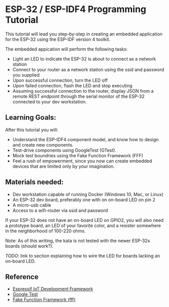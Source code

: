# ESP-32 / ESP-IDF4 Programming Tutorial

This tutorial will lead you step-by-step in creating an embedded application for the ESP-32 using the ESP-IDF version 4 toolkit.

The embedded appication will perform the following tasks:
  - Light an LED to indicate the ESP-32 is about to connect as a network station
  - Connect to your router as a network station using the ssid and password you supplied
  - Upon successful connection, turn the LED off
  - Upon failed connection, flash the LED and stop executing
  - Assuming successful connection to the router, display JSON from a remote REST endpoint through the serial monitor of the ESP-32 connected to your dev workstation.

## Learning Goals:

After this tutorial you will:
 - Understand the ESP-IDF4 component model, and know how to design and create new components.
 - Test-drive components using GoogleTest (GTest).
 - Mock test boundries using the Fake Function Framework (FFF)
 - Feel a rush of empowerment, since you now can create embedded devices that are limited only by your imagination.

## Materials needed:

- Dev workstation capable of running Docker (Windows 10, Mac, or Linux)
- An ESP-32 dev board, preferably one with on on-board LED on pin 2
- A micro-usb cable
- Access to a wifi-router via ssid and password

If your ESP-32 does not have an on-board LED on GPIO2, you will also need a prototype board, an LED of your favorite color, and a resister somewhere in the neighborhood of 100-220 ohms.

Note:  As of this writing, the kata is not tested with the newer ESP-32s boards (should work?).

*TODO*: link to section explaining how to wire the LED for boards lacking an on-board LED.


## Reference
 - [Espressif IoT Development Framework](https://github.com/espressif/esp-idf)
 - [Google Test](https://github.com/google/googletest)
 - [Fake Function Framework (fff)](https://github.com/meekrosoft/fff)


